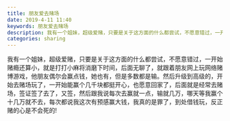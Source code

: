 ```yaml
---
title: 朋友爱去赌场
date: 2019-4-11 11:40
keywords: 朋友爱去赌场
description: 我有一个姐妹，超级爱赌，只要是关于这方面的什么都尝试，不愿意错过，一开始赌瘾还算小，就是打打小麻将消磨下时间，后面无聊了，就跟着朋友网上玩网络赌博游戏，他朋友偶尔会赢点钱，她也有，但是多数都是输。然后升级到高级的，开始去赌场玩了，一开始能赢
categories: sharing
---
```

<td class="t_f" id="postmessage_3459549">

我有一个姐妹，超级爱赌，只要是关于这方面的什么都尝试，不愿意错过，一开始赌瘾还算小，就是打打小麻将消磨下时间，后面无聊了，就跟着朋友网上玩网络赌博游戏，他朋友偶尔会赢点钱，她也有，但是多数都是输。然后升级到高级的，开始去赌场玩了，一开始能赢个几千块都挺开心，也愿意回家了，后面就是经常去赌场，签证签了去了，又签，然后跟我说每次去赢就一点，输就几万，哪天等我赢个十几万就不去，每次都说我这次有预感赢大钱，我真的是罪了，到处借钱玩，反正赌的心是不会死的!</td>
